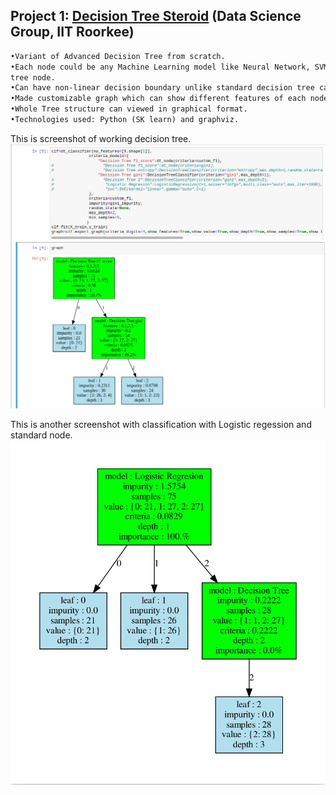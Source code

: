 ## Project 1: [Decision Tree Steroid](https://github.com/ankitaharwal/Decision_Tree-Steroid) (Data Science Group, IIT Roorkee)

```markdown
•Variant of Advanced Decision Tree from scratch.
•Each node could be any Machine Learning model like Neural Network, SVM or basic decision
tree node.
•Can have non-linear decision boundary unlike standard decision tree can only have parallel to feature boundary.
•Made customizable graph which can show different features of each node such as impurity, class distribution ,etc.
•Whole Tree structure can viewed in graphical format.
•Technologies used: Python (SK learn) and graphviz.
```

This is screenshot of working decision tree.
![](/images/decision_tree.png)

This is another screenshot with classification with Logistic regession and standard node.
![](/images/working2.png)
